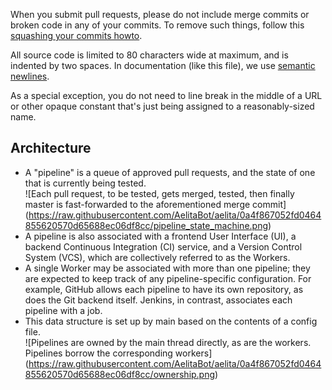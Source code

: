 When you submit pull requests,
please do not include merge commits or broken code in any of your commits.
To remove such things, follow this [squashing your commits howto].

All source code is limited to 80 characters wide at maximum,
and is indented by two spaces.
In documentation (like this file), we use [semantic newlines].

As a special exception, you do not need to line break in the middle of a URL
or other opaque constant that's just being assigned to a reasonably-sized name.

[squashing your commits howto]: http://gitready.com/advanced/2009/02/10/squashing-commits-with-rebase.html
[semantic newlines]: http://rhodesmill.org/brandon/2012/one-sentence-per-line/
[75 characters is at the high end of optimal legibility]: http://baymard.com/blog/line-length-readability

Architecture
------------

  * A "pipeline" is a queue of approved pull requests,
    and the state of one that is currently being tested. \
    ![Each pull request, to be tested,
    gets merged, tested, then finally master is fast-forwarded to the
    aforementioned merge commit]
    (https://raw.githubusercontent.com/AelitaBot/aelita/0a4f867052fd0464855620570d65688ec06df8cc/pipeline_state_machine.png)
  * A pipeline is also associated with a frontend User Interface (UI),
    a backend Continuous Integration (CI) service,
    and a Version Control System (VCS),
    which are collectively referred to as the Workers.
  * A single Worker may be associated with more than one pipeline;
    they are expected to keep track of any pipeline-specific configuration.
    For example, GitHub allows each pipeline to have its own repository,
    as does the Git backend itself.
    Jenkins, in contrast, associates each pipeline with a job.
  * This data structure is set up by main based on the contents of a config
    file. \
    ![Pipelines are owned by the main thread directly, as are the workers.
    Pipelines borrow the corresponding workers]
    (https://raw.githubusercontent.com/AelitaBot/aelita/0a4f867052fd0464855620570d65688ec06df8cc/ownership.png)
